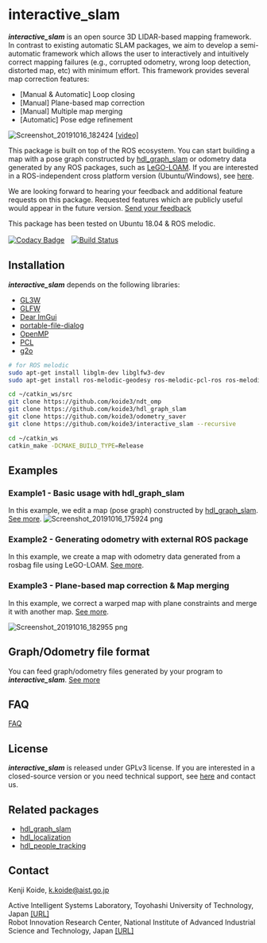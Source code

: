 # interactive_slam
***interactive_slam*** is an open source 3D LIDAR-based mapping framework. In contrast to existing automatic SLAM packages, we aim to develop a semi-automatic framework which allows the user to interactively and intuitively correct mapping failures (e.g., corrupted odometry, wrong loop detection, distorted map, etc) with minimum effort. This framework provides several map correction features:
  - [Manual & Automatic] Loop closing
  - [Manual] Plane-based map correction
  - [Manual] Multiple map merging
  - [Automatic] Pose edge refinement


![Screenshot_20191016_182424](https://user-images.githubusercontent.com/31344317/66906208-3f2e0880-f042-11e9-8366-c178f9c00b65.png)
[[video]](https://youtu.be/KKG95xMVTas)


This package is built on top of the ROS ecosystem. You can start building a map with a pose graph constructed by [hdl_graph_slam](https://github.com/koide3/hdl_graph_slam) or odometry data generated by any ROS packages, such as [LeGO-LOAM](https://github.com/RobustFieldAutonomyLab/LeGO-LOAM). If you are interested in a ROS-independent cross platform version (Ubuntu/Windows), see [here](https://github.com/koide3/interactive_slam/wiki/Closed-source-version).

We are looking forward to hearing your feedback and additional feature requests on this package. Requested features which are publicly useful would appear in the future version. [Send your feedback](https://docs.google.com/forms/d/1Qp1YA1XNX7qecNqZ--5T-40Qi5jnC-ayre1bNx89uIs)

This package has been tested on Ubuntu 18.04 & ROS melodic.

[![Codacy Badge](https://api.codacy.com/project/badge/Grade/294925db25014c2ba6698cb2841de365)](https://www.codacy.com/manual/koide3/interactive_slam?utm_source=github.com&amp;utm_medium=referral&amp;utm_content=koide3/interactive_slam&amp;utm_campaign=Badge_Grade)　[![Build Status](https://travis-ci.org/koide3/interactive_slam.svg?branch=master)](https://travis-ci.org/koide3/interactive_slam)

## Installation
***interactive_slam*** depends on the following libraries:

  - [GL3W](https://github.com/skaslev/gl3w)
  - [GLFW](https://www.glfw.org/)
  - [Dear ImGui](https://github.com/ocornut/imgui)
  - [portable-file-dialog](portable-file-dialog)
  - [OpenMP](https://www.openmp.org/)
  - [PCL](https://github.com/skaslev/gl3w)
  - [g2o](https://github.com/RainerKuemmerle/g2o)


```bash
# for ROS melodic
sudo apt-get install libglm-dev libglfw3-dev
sudo apt-get install ros-melodic-geodesy ros-melodic-pcl-ros ros-melodic-nmea-msgs ros-melodic-libg2o
```

```bash
cd ~/catkin_ws/src
git clone https://github.com/koide3/ndt_omp
git clone https://github.com/koide3/hdl_graph_slam
git clone https://github.com/koide3/odometry_saver
git clone https://github.com/koide3/interactive_slam --recursive

cd ~/catkin_ws
catkin_make -DCMAKE_BUILD_TYPE=Release
```

## Examples

### Example1 - Basic usage with hdl_graph_slam

In this example, we edit a map (pose graph) constructed by [hdl_graph_slam](https://github.com/koide3/hdl_graph_slam).  [See more](https://github.com/koide3/interactive_slam/wiki/Example1).
![Screenshot_20191016_175924 png](https://user-images.githubusercontent.com/31344317/66904272-c11c3280-f03e-11e9-9420-078d75c5c0e9.jpg)

### Example2 - Generating odometry with external ROS package

In this example, we create a map with odometry data generated from a rosbag file using LeGO-LOAM. [See more](https://github.com/koide3/interactive_slam/wiki/Example2).

### Example3 - Plane-based map correction & Map merging

In this example, we correct a warped map with plane constraints and merge it with another map. [See more](https://github.com/koide3/interactive_slam/wiki/Example3).

![Screenshot_20191016_182955 png](https://user-images.githubusercontent.com/31344317/66906642-fe82bf00-f042-11e9-9373-f810337f4d97.jpg)

## Graph/Odometry file format

You can feed graph/odometry files generated by your program to ***interactive_slam***. [See more](https://github.com/koide3/interactive_slam/wiki/Format)

## FAQ

[FAQ](https://github.com/koide3/interactive_slam/wiki/FAQ)

## License
***interactive_slam*** is released under GPLv3 license. If you are interested in a closed-source version or you need technical support, see [here](https://github.com/koide3/interactive_slam/wiki/Closed-source-version) and contact us.

## Related packages

- [hdl_graph_slam](https://github.com/koide3/hdl_graph_slam)
- [hdl_localization](https://github.com/koide3/hdl_localization)
- [hdl_people_tracking](https://github.com/koide3/hdl_people_tracking)

## Contact
Kenji Koide, k.koide@aist.go.jp

Active Intelligent Systems Laboratory, Toyohashi University of Technology, Japan [\[URL\]](http://www.aisl.cs.tut.ac.jp)  
Robot Innovation Research Center, National Institute of Advanced Industrial Science and Technology, Japan  [\[URL\]](https://unit.aist.go.jp/rirc/en/team/smart_mobility.html)
